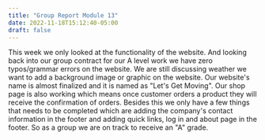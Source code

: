 ```yaml
---
title: "Group Report Module 13"
date: 2022-11-18T15:12:40-05:00
draft: false
---
```

This week we only looked at the functionality of the website. And looking back into our group contract for our A level work we have zero typos/grammar errors on the website. We are still discussing weather we want to add a background image or graphic on the website. Our website's name is almost finalized and it is named as "Let's Get Moving". Our shop page is also working which means once customer orders a product they will receive the confirmation of orders. Besides this we only have a few things that needs to be completed which are adding the company's contact information in the footer and adding quick links, log in and about page in the footer. So as a group we are on track to receive an "A" grade. 
